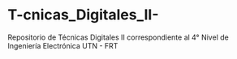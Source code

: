 # T-cnicas_Digitales_II-
Repositorio de Técnicas Digitales II correspondiente al 4° Nivel de Ingeniería Electrónica UTN - FRT
